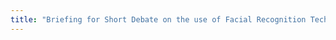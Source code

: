 ```yaml
---
title: "Briefing for Short Debate on the use of Facial Recognition Technology in Security and Policing"
---
```




